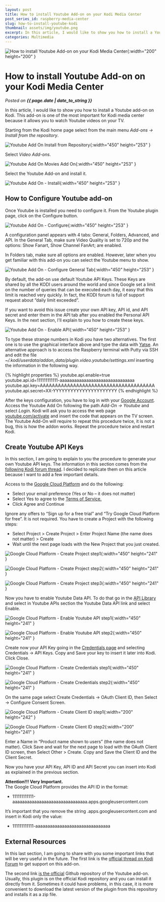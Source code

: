 ```yaml
---
layout: post
title: How to install Youtube Add-on on your Kodi Media Center
post_series_id: raspberry-media-center
slug: how-to-install-youtube-kodi
thumbnail: assets/img/youtube.png
excerpt: In this article, I would like to show you how to install a Youtube add-on on Kodi. This allows you to watch Youtube videos on your TV.
categories: Multimedia
---
```


![How to install Youtube Add-on on your Kodi Media Center](assets/img/youtube.png){:width="200" height="200" }

# How to install Youtube Add-on on your Kodi Media Center
_Posted on **{{ page.date | date_to_string }}**_

In this article, I would like to show you how to install a Youtube add-on on Kodi. This add-on is one of the most important for Kodi media center because it allows you to watch Youtube videos on your TV.

Starting from the Kodi home page select from the main menu _Add-ons -> Install from the repository_.

![Youtube Add On Install from Repository](assets/img/Youtube_Add_On-Install_from_Repository.png){:width="450" height="253" }

Select _Video Add-ons_.

![Youtube Add On Movies Add On](assets/img/Youtube_Add_On-Movies_Add_On.png){:width="450" height="253" }

Select the Youtube Add-on and install it.

![Youtube Add On - Install](assets/img/Youtube_Add_On-Install.png){:width="450" height="253" }

## How to Configure Youtube add-on

Once Youtube is installed you need to configure it. From the Youtube plugin page, click on the Configure button.

![Youtube Add On - Configure](assets/img/Youtube_Add_On-Configure.png){:width="450" height="253" }

A configuration panel appears with 4 tabs: General, Folders, Advanced, and API. In the General Tab, make sure Video Quality is set to 720p and the options: Show Fanart, Show Channel FanArt; are enabled.

In Folders tab, make sure all options are enabled. However, later when you get familiar with this add-on you can select the Youtube menu to show.

![Youtube Add On - Configure General Tab](assets/img/Youtube_Add_On-Configure_General_Tab.png){:width="450" height="253" }

By default, the add-on use default Youtube API Keys. These Keys are shared by all the KODI users around the world and since Google set a limit on the number of queries that can be executed each day, it easy that this limit is reached very quickly. In fact, the KODI forum is full of support request about “daily limit exceeded”.

If you want to avoid this issue create your own API key, API id, and API secret and enter them in the API tab after you enabled the Personal API Keys. In the next section, I’ll explain to you how to create these keys.

![Youtube Add On - Enable API](assets/img/Youtube_Add_On_Enable_API.png){:width="450" height="253" }

To type these strange numbers in Kodi you have two alternatives. The first one is to use the graphical interface above and type the data with [Yatse](https://play.google.com/store/apps/details?id=org.leetzone.android.yatsewidgetfree&hl=it). An alternative approach is to access the Raspberry terminal with Putty via SSH and edit the file _~/.kodi/userdata/addon\_data/plugin.video.youtube/settings.xml_ inserting the information in the following way.

{% highlight properties %}
youtube.api.enable=true
youtube.api.id=111111111111-aaaaaaaaaaaaaaaaaaaaaaaaaaaaaaa
youtube.api.key=AAAAAAAAAAAAAAAAAAAAAAAAAAAAAAAAAAAAAA
youtube.api.secret=XX-YYYYYYYYYYYYYYYYYYYYYY
{% endhighlight %}

After the keys configuration, you have to log in with your [Google Account](https://myaccount.google.com/).  Access the Youtube Add On following the path _Add-On -> Youtube_ and select _Login_. Kodi will ask you to access the web page [youtube.com/activate](https://www.youtube.com/activate) and insert the code that appears on the TV screen. The Youtube Add-On will require to repeat this procedure twice, it is not a bug, this is how the addon works. Repeat the procedure twice and restart Kodi.

## Create Youtube API Keys

In this section, I am going to explain to you the procedure to generate your own Youtube API keys. The information in this section comes from the [following Kodi forum thread](https://forum.kodi.tv/showthread.php?tid=267160). I decided to replicate them on this article because I want to add a few important details.

Access to the [Google Cloud Platform](https://console.cloud.google.com/) and do the following:

-   Select your email preference (Yes or No – it does not matter)
-   Select Yes to agree to the [Terms of Service.](https://console.cloud.google.com/terms)
-   Click Agree and Continue

Ignore any offers to “Sign up for a free trial” and “Try Google Cloud Platform for free”. It is not required. You have to create a Project with the following steps:

-   Select Project > Create Project > Enter Project Name (the name does not matter) > Create
-   Wait until the next page loads with the New Project that you just created.

![Google Cloud Platform - Create Project step1](assets/img/Google_Cloud_Platform-Create_Project_step1.png){:width="450" height="241" }

![Google Cloud Platform - Create Project step2](assets/img/Google_Cloud_Platform-Create_Project_step2.jpeg){:width="450" height="241" }

![Google Cloud Platform - Create Project step3](assets/img/Google_Cloud_Platform-Create_Project_step3.jpeg){:width="450" height="241" }

Now you have to enable Youtube Data API. To do that go in the [API Library](https://console.developers.google.com/apis/library) and select in Youtube APIs section the Youtube Data API link and select Enable.

![Google Cloud Platform - Enable Youtube API step1](assets/img/Google_Cloud_Platform-Enable_Youtube_API_step1.jpeg){:width="450" height="241" }

![Google Cloud Platform - Enable Youtube API step2](assets/img/Google_Cloud_Platform-Enable_Youtube_API_step2.jpeg){:width="450" height="241" }

Create now your API Key going in the [Credentials page](https://console.cloud.google.com/apis/credentials) and selecting Credentials -> API Keys. Copy and Save your key to insert it later into Kodi. Click Close.

![Google Cloud Platform - Create Credentials step1](assets/img/Google_Cloud_Platform-Create_Credentials_step1.jpeg){:width="450" height="241" }

![Google Cloud Platform - Create Credentials step2](assets/img/Google_Cloud_Platform-Create_Credentials_step2.jpeg){:width="450" height="241" }

On the same page select Create Credentials -> OAuth Client ID, then Select -> Configure Consent Screen.

![Google Cloud Platform - Create Client ID step1](assets/img/Google_Cloud_Platform-Create_Client_ID_step1.jpeg){:width="200" height="242" }

![Google Cloud Platform - Create Client ID step2](assets/img/Google_Cloud_Platform-Create_Client_ID_step2.jpeg){:width="200" height="241" }

Enter a Name in “Product name shown to users” (the name does not matter). Click Save and wait for the next page to load with the OAuth Client ID screen, then Select Other > Create. Copy and Save the Client ID and the Client Secret.

Now you have your API Key, API ID and API Secret you can insert into Kodi as explained in the previous section.

**Attention!!! Very Important.**  
The Google Cloud Platform provides the API ID in the format:

-   111111111111-aaaaaaaaaaaaaaaaaaaaaaaaaaaaaaa.apps.googleusercontent.com

It’s important that you remove the string .apps.googleusercontent.com and insert in Kodi only the value:

-   111111111111-aaaaaaaaaaaaaaaaaaaaaaaaaaaaaaa

## External Resources

In this last section, I am going to share with you some important links that will be very useful in the future. The first link is the [official thread on Kodi Forum](https://forum.kodi.tv/showthread.php?tid=267160) to get support on this add-on.

The second link [is the official](https://github.com/Kolifanes/plugin.video.youtube/releases) Github repository of the Youtube add-on. Usually, this plugin is on the official Kodi repository and you can install it directly from it. Sometimes it could have problems, in this case, it is more convenient to download the latest version of the plugin from this repository and installs it as a zip file.